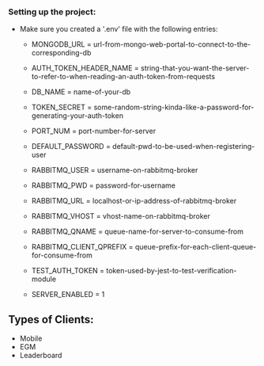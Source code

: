 ### Setting up the project:
- Make sure you created a '.env' file with the following entries:
    - MONGODB_URL = url-from-mongo-web-portal-to-connect-to-the-corresponding-db
    - AUTH_TOKEN_HEADER_NAME = string-that-you-want-the-server-to-refer-to-when-reading-an-auth-token-from-requests
    - DB_NAME = name-of-your-db
    - TOKEN_SECRET = some-random-string-kinda-like-a-password-for-generating-your-auth-token    
    - PORT_NUM = port-number-for-server
    - DEFAULT_PASSWORD = default-pwd-to-be-used-when-registering-user

    - RABBITMQ_USER = username-on-rabbitmq-broker
    - RABBITMQ_PWD = password-for-username
    - RABBITMQ_URL = localhost-or-ip-address-of-rabbitmq-broker
    - RABBITMQ_VHOST = vhost-name-on-rabbitmq-broker
    - RABBITMQ_QNAME = queue-name-for-server-to-consume-from
    - RABBITMQ_CLIENT_QPREFIX = queue-prefix-for-each-client-queue-for-consume-from
    
    - TEST_AUTH_TOKEN = token-used-by-jest-to-test-verification-module

    - SERVER_ENABLED = 1


## Types of Clients:
- Mobile
- EGM
- Leaderboard